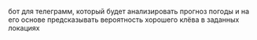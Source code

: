 бот для телеграмм, который будет анализировать прогноз погоды и на его основе предсказывать вероятность хорошего клёва в заданных локациях